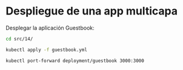 # Despliegue de una app multicapa

Desplegar la aplicación Guestbook:

```bash
cd src/14/

kubectl apply -f guestbook.yml

kubectl port-forward deployment/guestbook 3000:3000
```
